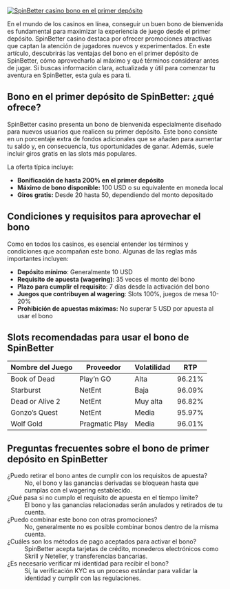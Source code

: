 [![SpinBetter casino bono en el primer depósito](https://123-caf.pages.dev/gitsignup.png)](https://vrmoo.ru/Bt82HjjY)

<p>En el mundo de los casinos en línea, conseguir un buen bono de bienvenida es fundamental para maximizar la experiencia de juego desde el primer depósito. SpinBetter casino destaca por ofrecer promociones atractivas que captan la atención de jugadores nuevos y experimentados. En este artículo, descubrirás las ventajas del bono en el primer depósito de SpinBetter, cómo aprovecharlo al máximo y qué términos considerar antes de jugar. Si buscas información clara, actualizada y útil para comenzar tu aventura en SpinBetter, esta guía es para ti.</p>  <h2>Bono en el primer depósito de SpinBetter: ¿qué ofrece?</h2> <p>SpinBetter casino presenta un bono de bienvenida especialmente diseñado para nuevos usuarios que realicen su primer depósito. Este bono consiste en un porcentaje extra de fondos adicionales que se añaden para aumentar tu saldo y, en consecuencia, tus oportunidades de ganar. Además, suele incluir giros gratis en las slots más populares.</p> <p>La oferta típica incluye:</p> <ul> <li><strong>Bonificación de hasta 200% en el primer depósito</strong></li> <li><strong>Máximo de bono disponible:</strong> 100 USD o su equivalente en moneda local</li> <li><strong>Giros gratis:</strong> Desde 20 hasta 50, dependiendo del monto depositado</li> </ul>  <h2>Condiciones y requisitos para aprovechar el bono</h2> <p>Como en todos los casinos, es esencial entender los términos y condiciones que acompañan este bono. Algunas de las reglas más importantes incluyen:</p> <ul> <li><strong>Depósito mínimo</strong>: Generalmente 10 USD</li> <li><strong>Requisito de apuesta (wagering)</strong>: 35 veces el monto del bono</li> <li><strong>Plazo para cumplir el requisito</strong>: 7 días desde la activación del bono</li> <li><strong>Juegos que contribuyen al wagering</strong>: Slots 100%, juegos de mesa 10-20%</li> <li><strong>Prohibición de apuestas máximas:</strong> No superar 5 USD por apuesta al usar el bono</li> </ul>  <h2>Slots recomendadas para usar el bono de SpinBetter</h2> <table> <thead> <tr> <th>Nombre del Juego</th> <th>Proveedor</th> <th>Volatilidad</th> <th>RTP</th> </tr> </thead> <tbody> <tr> <td>Book of Dead</td> <td>Play’n GO</td> <td>Alta</td> <td>96.21%</td> </tr> <tr> <td>Starburst</td> <td>NetEnt</td> <td>Baja</td> <td>96.09%</td> </tr> <tr> <td>Dead or Alive 2</td> <td>NetEnt</td> <td>Muy alta</td> <td>96.82%</td> </tr> <tr> <td>Gonzo’s Quest</td> <td>NetEnt</td> <td>Media</td> <td>95.97%</td> </tr> <tr> <td>Wolf Gold</td> <td>Pragmatic Play</td> <td>Media</td> <td>96.01%</td> </tr> </tbody> </table>  <h2>Preguntas frecuentes sobre el bono de primer depósito en SpinBetter</h2> <dl> <dt>¿Puedo retirar el bono antes de cumplir con los requisitos de apuesta?</dt> <dd>No, el bono y las ganancias derivadas se bloquean hasta que cumplas con el wagering establecido.</dd>  <dt>¿Qué pasa si no cumplo el requisito de apuesta en el tiempo límite?</dt> <dd>El bono y las ganancias relacionadas serán anulados y retirados de tu cuenta.</dd>  <dt>¿Puedo combinar este bono con otras promociones?</dt> <dd>No, generalmente no es posible combinar bonos dentro de la misma cuenta.</dd>  <dt>¿Cuáles son los métodos de pago aceptados para activar el bono?</dt> <dd>SpinBetter acepta tarjetas de crédito, monederos electrónicos como Skrill y Neteller, y transferencias bancarias.</dd>  <dt>¿Es necesario verificar mi identidad para recibir el bono?</dt> <dd>Sí, la verificación KYC es un proceso estándar para validar la identidad y cumplir con las regulaciones.</dd> </dl>